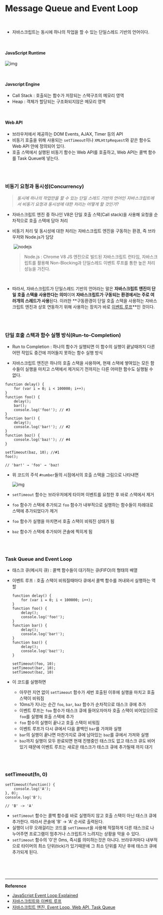 # Message Queue and Event Loop

<br>

- 자바스크립트는 동시에 하나의 작업을 할 수 있는 단일스레드 기반의 언어이다.

<br>

#### JavaScript Runtime

![img](https://image.toast.com/aaaadh/real/2018/techblog/b1493856379d11e69c16a9a4cf841567.png)

<br>

#### Javscript Engine

- Call Stack : 호출되는 함수가 저장되는 스택구조의 메모리 영역
- Heap : 객체가 할당되는 구조화되지않은 메모리 영역

<br>

#### Web API 

- 브라우저에서 제공하는 DOM Events, AJAX, Timer 등의 API
- 비동기 호출을 위해 사용되는 `setTimeout`이나 `XMLHttpRequest`와 같은 함수도 Web API 안에 정의되어 있다.
- 호출 스택에서 실행된 비동기 함수는 Web API를 호출하고, Web API는 콜백 함수를 Task Queue에 넣는다.

<br>

<br>

### 비동기 요청과 동시성(Concurrency)

> *동시에 하나의 작업만을 할 수 있는 단일 스레드 기반의 언어인 자바스크립트에서 비동기 요청과 동시성에 대한 처리는 어떻게 할 것인가?*

- 자바스크립트 엔진 중 하나인 V8은 단일 호출 스택(Call stack)을 사용해 요청을 순차적으로 호출 스택에 담아 처리

- 비동기 처리 및 동시성에 대한 처리는 자바스크립트 엔진을 구동하는 환경, 즉 브라우저와 Node.js가 담당

  ​	![nodejs](https://image.toast.com/aaaadh/real/2018/techblog/Bt5ywJrIEAAKJQt.jpg)

  > Node.js : Chrome V8 JS 엔진으로 빌드된 자바스크립트 런타임, 자바스크립트를 활용해 Non-Blocking과 단일스레드 이벤트 루프를 통한 높은 처리 성능을 가진다.

  <br>

- 따라서, 자바스크립트가 단일스레드 기반의 언어라는 말은 **자바스크립트 엔진이 단일 호출 스택을 사용한다는 의미**이며 **자바스크립트가 구동되는 환경에서는 주로 여러개의 스레드가 사용**된다. 이러한 **구동환경이 단일 호출 스택을 사용하는 자바스크립트 엔진과 상호 연동하기 위해 사용하는 장치가 바로 <u>이벤트 루프</u>**인 것이다.

<br>

<br>

### 단일 호출 스택과 함수 실행 방식(Run-to-Completion)

- Run to Completion : 하나의 함수가 실행되면 이 함수의 실행이 끝날때까지 다른 어떤 작업도 중간에 끼어들지 못하는 함수 실행 방식

-  자바스크립트 엔진은 하나의 호출 스택을 사용하며, 현재 스택에 쌓여있는 모든 함수들이 실행을 마치고 스택에서 제거되기 전까지는 다른 어떠한 함수도 실행될 수 없다. 

  ```
  function delay() {
      for (var i = 0; i < 100000; i++);
  }
  function foo() {
      delay();
      bar();
      console.log('foo!'); // #3
  }
  function bar() {
      delay();
      console.log('bar!'); // #2
  }
  function baz() {
      console.log('baz!'); // #4
  }
  
  setTimeout(baz, 10); //#1
  foo();
  
  // 'bar!' → 'foo' → 'baz!
  ```

  - 위 코드의 주석 `#number`들의 시점에서의 호출 스택을 그림으로 나타내면

    ![img](https://image.toast.com/aaaadh/real/2018/techblog/46cb891a36d611e68728231d5bce2f36.png)

  - `setTimeout` 함수는 브라우저에게 타이머 이벤트를 요청한 후 바로 스택에서 제거

  - `foo` 함수가 스택에 추가되고 `foo` 함수가 내부적으로 실행하는 함수들이 차례대로 스택에 추가되었다가 제거

  - `foo` 함수가  실행을 마치면서 호출 스택이 비워진 상태가 됨

  - `baz` 함수가 스택에 추가되어 콘솔에 찍히게 됨

<br>

<br>

### Task Queue and Event Loop

- 태스크 큐(메시지 큐) : 콜백 함수들이 대기하는 큐(FIFO)의 형태의 배열

- 이벤트 루프 : 호출 스택이 비워질때마다 큐에서 콜백 함수를 꺼내와서 실행하는 역할

  ```
  function delay() {
      for (var i = 0; i < 100000; i++);
  }
  function foo() {
      delay();
      console.log('foo!');
  }
  function bar() {
      delay();
      console.log('bar!');
  }
  function baz() {
      delay();
      console.log('baz!');
  }
  
  setTimeout(foo, 10);
  setTimeout(bar, 10);
  setTimeout(baz, 10)
  ```

- 이 코드를 실행하면

  - 아무런 지연 없이 `setTimeout` 함수가 세번 호출된 이후에 실행을 마치고 호출 스택이 비워짐
  - 10ms가 지나는 순간 `foo`, `bar`, `baz` 함수가 순차적으로 태스크 큐에 추가
  - 이벤트 루프는 `foo` 함수가 태스크 큐에 들어오자마자 호출 스택이 비어있으므로 `foo`를 실행해 호출 스택에 추가
  - `foo` 함수의 실행이 끝나고 호출 스택이 비워짐
  - 이벤트 루프가 다시 큐에서 다음 콜백인 `bar`를 가져와 실행
  - `bar`의 실행이 끝나면 마찬가지로 큐에 남아있는 `baz`를 큐에서 가져와 실행
  - `baz`까지 실행이 모두 완료되면 현재 진행중인 태스크도 없고 태스크 큐도 비어있기 때문에 이벤트 루프는 새로운 태스크가 태스크 큐에 추가될때 까지 대기

<br>

<br>

### setTimeout(fn, 0)

```
setTimeout(function() {
    console.log('A');
}, 0);
console.log('B');

// 'B' -> 'A'
```

- `setTimeout` 함수는 콜백 함수를 바로 실행하지 않고 호출 스택이 아닌 태스크 큐에 추가한다. 따라서 콘솔에 'B' -> 'A' 순서로 출력된다.
- 실행이 너무 오래걸리는 코드를 `setTimeout`을 사용해 적절하게 다른 태스크로 나누어주면 프로그램이 멈추거나 스크립트가 느려지는 상황을 막을 수 있다.
- `setTimeout` 함수의 '0'은 0ms, 즉시를 의미하는것은 아니다. 브라우저마다 내부적으로 타이머의 최소 단위(tick)가 있기때문에 그 최소 단위를 지난 후에 태스크 큐에 추가되게 된다.



<br>

<br>

<br>


------

**Reference**

- [JavaScript Event Loop Explained](https://medium.com/front-end-weekly/javascript-event-loop-explained-4cd26af121d4)
- [자바스크립트와 이벤트 루프](https://meetup.toast.com/posts/89)
- [자바스크립트 엔진, Event Loop, Web API, Task Queue](https://velog.io/@ksh4820/Event-Loop)



